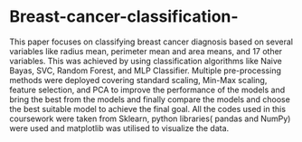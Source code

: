 # Breast-cancer-classification-

This paper focuses on classifying breast cancer diagnosis based on several variables like radius mean, perimeter mean and area means, and 17 other variables. This was achieved by using classification algorithms like Naive Bayas, SVC, Random Forest, and MLP Classifier. Multiple pre-processing methods were deployed covering standard scaling, Min-Max scaling, feature selection, and PCA  to improve the performance of the models and bring the best from the models and finally compare the models and choose the best suitable model to achieve the final goal.  All the codes used in this coursework were taken from Sklearn, python libraries( pandas and NumPy) were used and matplotlib was utilised to visualize the data. 
